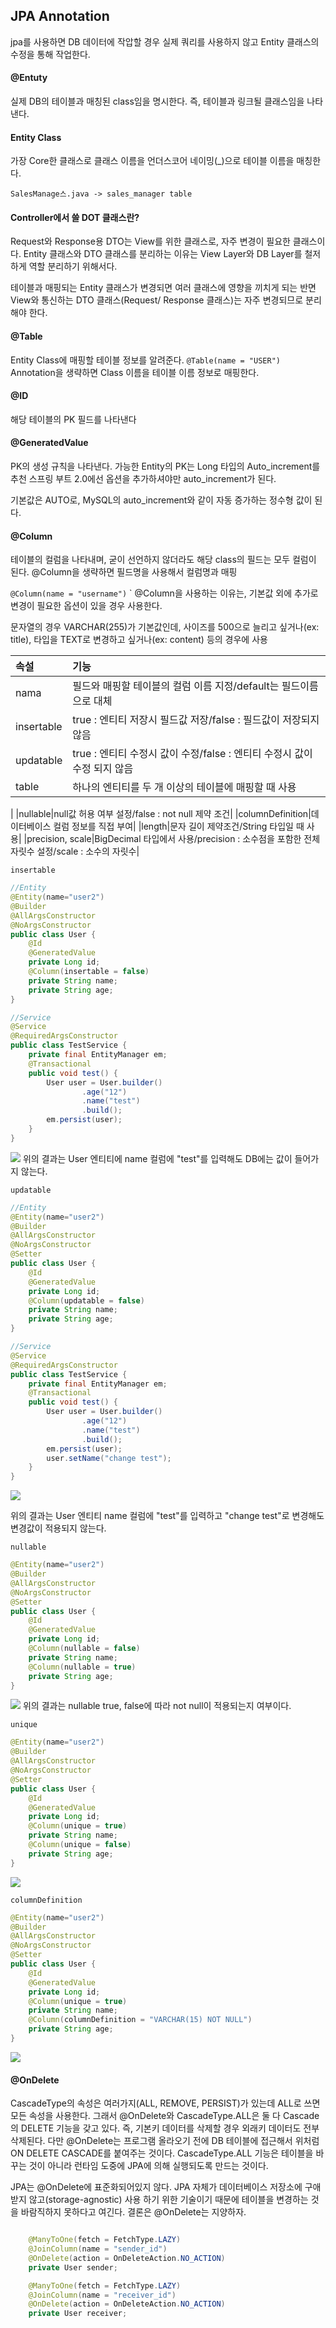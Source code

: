 ## JPA Annotation

jpa를 사용하면 DB 데이터에 작압할 경우 실제 쿼리를 사용하지 않고 Entity 클래스의 수정을 통해 작업한다.

#### @Entuty

실제 DB의 테이블과 매칭된 class임을 명시한다.
즉, 테이블과 링크될 클래스임을 나타낸다.

#### Entity Class

가장 Core한 클래스로 클래스 이름을 언더스코어 네이밍(_)으로 테이블 이름을 매칭한다.

`SalesManage스.java -> sales_manager table`

#### Controller에서 쓸 DOT 클래스란?

Request와 Response용 DTO는 View를 위한 클래스로, 자주 변경이 필요한 클래스이다.
Entity 클래스와 DTO 클래스를 분리하는 이유는 View Layer와 DB Layer를 철저하게 역할 분리하기 위해서다.

테이블과 매핑되는 Entity 클래스가 변경되면 여러 클래스에 영향을 끼치게 되는 반면 View와 통신하는 DTO 클래스(Request/ Response 클래스)는 자주 변경되므로 분리해야 한다.

#### @Table

Entity Class에 매핑할 테이블 정보를 알려준다.
`@Table(name = "USER")`
Annotation을 생략하면 Class 이름을 테이블 이름 정보로 매핑한다.

#### @ID
해당 테이블의 PK 필드를 나타낸다

#### @GeneratedValue

PK의 생성 규칙을 나타낸다.
가능한 Entity의 PK는 Long 타입의 Auto_increment를 추천
스프링 부트 2.0에선 옵션을 추가하셔야만 auto_increment가 된다.

기본값은 AUTO로, MySQL의 auto_increment와 같이 자동 증가하는 정수형 값이 된다.

#### @Column

테이블의 컬럼을 나타내며, 굳이 선언하지 않더라도 해당 class의 필드는 모두 컬럼이 된다.
@Column을 생략하면 필드명을 사용해서 컬럼명과 매핑

`@Column(name = "username")`
`
@Column을 사용하는 이유는, 기본값 외에 추가로 변경이 필요한 옵션이 있을 경우 사용한다.

문자열의 경우 VARCHAR(255)가 기본값인데, 사이즈를 500으로 늘리고 싶거나(ex: title),
타입을 TEXT로 변경하고 싶거나(ex: content) 등의 경우에 사용

|속설|기능|
|:---|:---|
|nama|필드와 매핑할 테이블의 컬럼 이름 지정/default는 필드이름으로 대체|
|insertable|true : 엔티티 저장시 필드값 저장/false : 필드값이 저장되지 않음|
|updatable|true : 엔티티 수정시 값이 수정/false : 엔티티 수정시 값이 수정 되지 않음|
|table|하나의 엔티티를 두 개 이상의 테이블에 매핑할 때 사용
|
|nullable|null값 허용 여부 설정/false : not null 제약 조건|
|columnDefinition|데이터베이스 컬럼 정보를 직접 부여|
|length|문자 길이 제약조건/String 타입일 때 사용|
|precision, scale|BigDecimal 타입에서 사용/precision : 소수점을 포함한 전체 자릿수 설정/scale : 소수의 자릿수|

`insertable`
```java
//Entity
@Entity(name="user2")
@Builder
@AllArgsConstructor
@NoArgsConstructor
public class User {
    @Id
    @GeneratedValue
    private Long id;
    @Column(insertable = false)
    private String name;
    private String age;
}

//Service
@Service
@RequiredArgsConstructor
public class TestService {
    private final EntityManager em;
    @Transactional
    public void test() {
        User user = User.builder()
                .age("12")
                .name("test")
                .build();
        em.persist(user);
    }
}

```
![](https://img1.daumcdn.net/thumb/R1280x0/?scode=mtistory2&fname=https%3A%2F%2Fblog.kakaocdn.net%2Fdn%2Fepwbne%2FbtqXwcb9yL4%2F19j7ggtEWosKeYZqD7AaD1%2Fimg.png)
위의 결과는 User 엔티티에 name 컬럼에 "test"를 입력해도 DB에는 값이 들어가지 않는다.

`updatable`
```java
//Entity
@Entity(name="user2")
@Builder
@AllArgsConstructor
@NoArgsConstructor
@Setter
public class User {
    @Id
    @GeneratedValue
    private Long id;
    @Column(updatable = false)
    private String name;
    private String age;
}

//Service
@Service
@RequiredArgsConstructor
public class TestService {
    private final EntityManager em;
    @Transactional
    public void test() {
        User user = User.builder()
                .age("12")
                .name("test")
                .build();
        em.persist(user);
        user.setName("change test");
    }
}

```
![](https://img1.daumcdn.net/thumb/R1280x0/?scode=mtistory2&fname=https%3A%2F%2Fblog.kakaocdn.net%2Fdn%2FbfkAPo%2FbtqXj7iJr7U%2FU4eqMNQ5AsUbDLIkFBG180%2Fimg.png)

위의 결과는 User 엔티티 name 컬럼에 "test"를 입력하고 "change test"로 변경해도 변경값이 적용되지 않는다.

`nullable`
```java
@Entity(name="user2")
@Builder
@AllArgsConstructor
@NoArgsConstructor
@Setter
public class User {
    @Id
    @GeneratedValue
    private Long id;
    @Column(nullable = false)
    private String name;
    @Column(nullable = true)
    private String age;
}

```
![](https://img1.daumcdn.net/thumb/R1280x0/?scode=mtistory2&fname=https%3A%2F%2Fblog.kakaocdn.net%2Fdn%2FDzQ2J%2FbtqXu5xA0rp%2Fbqt1TNaS5OrIUckiovLKX1%2Fimg.png)
위의 결과는 nullable true, false에 따라 not null이 적용되는지 여부이다.

`unique`
```java
@Entity(name="user2")
@Builder
@AllArgsConstructor
@NoArgsConstructor
@Setter
public class User {
    @Id
    @GeneratedValue
    private Long id;
    @Column(unique = true)
    private String name;
    @Column(unique = false)
    private String age;
}
```
![](https://img1.daumcdn.net/thumb/R1280x0/?scode=mtistory2&fname=https%3A%2F%2Fblog.kakaocdn.net%2Fdn%2FUFcKm%2FbtqXDfr9iP8%2FLN2SqTjUVFYhocHSua4B81%2Fimg.png)

`columnDefinition
`
```java
@Entity(name="user2")
@Builder
@AllArgsConstructor
@NoArgsConstructor
@Setter
public class User {
    @Id
    @GeneratedValue
    private Long id;
    @Column(unique = true)
    private String name;
    @Column(columnDefinition = "VARCHAR(15) NOT NULL")
    private String age;
}
```
![](https://img1.daumcdn.net/thumb/R1280x0/?scode=mtistory2&fname=https%3A%2F%2Fblog.kakaocdn.net%2Fdn%2Fb7sOsv%2FbtqXDgdwfsX%2F8aVgqKyTKCA9zMg1a7f6d1%2Fimg.png)


#### @OnDelete

CascadeType의 속성은 여러가지(ALL, REMOVE, PERSIST)가 있는데 ALL로 쓰면 모든 속성을 사용한다.
그래서 @OnDelete와 CascadeType.ALL은 둘 다 Cascade의 DELETE 기능을 갖고 있다.
즉, 기본키 데이터를 삭제할 경우 외래키 데이터도 전부 삭제된다.
다만 @OnDelete는 프로그램 올라오기 전에 DB 테이블에 접근해서 위처럼 ON DELETE CASCADE를 붙여주는 것이다. 
CascadeType.ALL 기능은 테이블을 바꾸는 것이 아니라 런타임 도중에 JPA에 의해 실행되도록 만드는 것이다.

JPA는 @OnDelete에 표준화되어있지 않다.
JPA 자체가 데이터베이스 저장소에 구애받지 않고(storage-agnostic) 사용 하기 위한 기술이기 때문에 테이블을 변경하는 것을 바람직하지 못하다고 여긴다.
결론은 @OnDelete는 지양하자.

```java

    @ManyToOne(fetch = FetchType.LAZY)
    @JoinColumn(name = "sender_id")
    @OnDelete(action = OnDeleteAction.NO_ACTION)
    private User sender;

    @ManyToOne(fetch = FetchType.LAZY)
    @JoinColumn(name = "receiver_id")
    @OnDelete(action = OnDeleteAction.NO_ACTION)
    private User receiver;

```

